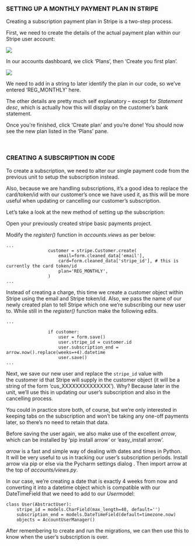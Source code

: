 ###  

### SETTING UP A MONTHLY PAYMENT PLAN IN STRIPE

Creating a subscription payment plan in Stripe is a two-step process.

First, we need to create the details of the actual payment plan within our
Stripe user account:

![](http://codeinstitute.wpengine.com/wp-content/uploads/2016/01/1452104894_image2.png)

In our accounts dashboard, we click ‘Plans’, then ‘Create you first plan’.

![](http://codeinstitute.wpengine.com/wp-content/uploads/2016/01/1452104894_image3.png)

We need to add in a string to later identify the plan in our code, so we’ve
entered ‘REG_MONTHLY’ here.

The other details are pretty much self explanatory – except for *Statement
desc*, which is actually how this will display on the customer’s bank statement.

Once you’re finished, click ‘Create plan’ and you’re done! You should now see
the new plan listed in the ‘Plans’ pane.

 

### CREATING A SUBSCRIPTION IN CODE

To create a subscription, we need to alter our single payment code from the
previous unit to setup the subscription instead.

Also, because we are handling subscriptions, it’s a good idea to replace the
card/token/id with our customer’s once we have used it, as this will be more
useful when updating or cancelling our customer’s subscription.

Let’s take a look at the new method of setting up the subscription:

Open your previously created stripe basic payments project.

Modify the *register()* function in *accounts.views* as per below:

~~~~~~~~~~~~~~~~~~~~~~~~~~~~~~~~~~~~~~~~~~~~~~~~~~~~~~~~~~~~~~~~~~~~~~~~~~~~~~~~
...  
                customer = stripe.Customer.create(
                    email=form.cleaned_data['email'],
                    card=form.cleaned_data['stripe_id'], # this is currently the card token/id
                    plan='REG_MONTHLY',
                )
...
~~~~~~~~~~~~~~~~~~~~~~~~~~~~~~~~~~~~~~~~~~~~~~~~~~~~~~~~~~~~~~~~~~~~~~~~~~~~~~~~

Instead of creating a charge, this time we create a customer object within
Stripe using the email and Stripe token/id. Also, we pass the name of our newly
created plan to tell Stripe which one we’re subscribing our new user to. While
still in the *register()* function make the following edits.

~~~~~~~~~~~~~~~~~~~~~~~~~~~~~~~~~~~~~~~~~~~~~~~~~~~~~~~~~~~~~~~~~~~~~~~~~~~~~~~~
...  
 
                if customer:
                    user = form.save()
                    user.stripe_id = customer.id
                    user.subscription_end = arrow.now().replace(weeks=+4).datetime
                    user.save()
...
~~~~~~~~~~~~~~~~~~~~~~~~~~~~~~~~~~~~~~~~~~~~~~~~~~~~~~~~~~~~~~~~~~~~~~~~~~~~~~~~

Next, we save our new user and replace the `stripe_id` value with the customer
id that Stripe will supply in the customer object (it will be a string of the
form ‘cus_XXXXXXXXXXXXXX’). Why? Because later in the unit, we’ll use this in
updating our user’s subscription and also in the cancelling process.

You could in practice store both, of course, but we’re only interested in
keeping tabs on the subscription and won’t be taking any one-off payments later,
so there’s no need to retain that data.

Before saving the user again, we also make use of the excellent *arrow*, which
can be installed by ‘pip install arrow’ or ‘easy_install arrow’.

*arrow* is a fast and simple way of dealing with dates and times in Python.
It will be very useful to us in tracking our user’s subscription periods.
Install arrow via pip or else via the Pycharm settings dialog . Then import
arrow at the top of *accounts/views.py*.

In our case, we’re creating a date that is exactly 4 weeks from now and
converting it into a datetime object which is compatible with our DateTimeField
that we need to add to our *User*model:

~~~~~~~~~~~~~~~~~~~~~~~~~~~~~~~~~~~~~~~~~~~~~~~~~~~~~~~~~~~~~~~~~~~~~~~~~~~~~~~~
class User(AbstractUser):
    stripe_id = models.CharField(max_length=40, default='')
    subscription_end = models.DateTimeField(default=timezone.now)
    objects = AccountUserManager()
~~~~~~~~~~~~~~~~~~~~~~~~~~~~~~~~~~~~~~~~~~~~~~~~~~~~~~~~~~~~~~~~~~~~~~~~~~~~~~~~

After remembering to create and run the migrations, we can then use this to know
when the user’s subscription is over.
